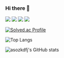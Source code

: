 ### Hi there 👋

<!--
**asozkdfj/asozkdfj** is a ✨ _special_ ✨ repository because its `README.md` (this file) appears on your GitHub profile.

Here are some ideas to get you started:

- 🔭 I’m currently working on ...
- 🌱 I’m currently learning ...
- 👯 I’m looking to collaborate on ...
- 🤔 I’m looking for help with ...
- 💬 Ask me about ...
- 📫 How to reach me: ...
- 😄 Pronouns: ...
- ⚡ Fun fact: ...
-->

<img src="https://img.shields.io/badge/C-A100FF?style=flat-square&logo=C&logoColor=white"/> <img src="https://img.shields.io/badge/C++-FF9E0F?style=flat-square&logo=C++&logoColor=white"/> <img src="https://img.shields.io/badge/Python-0099E5?style=flat-square&logo=Python&logoColor=white"/> <img src="https://img.shields.io/badge/Verilog-9999FF?style=flat-square&logo=Verilog&logoColor=white"/> 

[![Solved.ac Profile](http://mazassumnida.wtf/api/generate_badge?boj=asozkdfj)](https://solved.ac/asozkdfj)

![Top Langs](https://github-readme-stats.vercel.app/api/top-langs/?username=asozkdfj&layout=&theme=dark)

![asozkdfj's GitHub stats](https://github-readme-stats.vercel.app/api?username=asozkdfj&show_icons=true&theme=radical)
